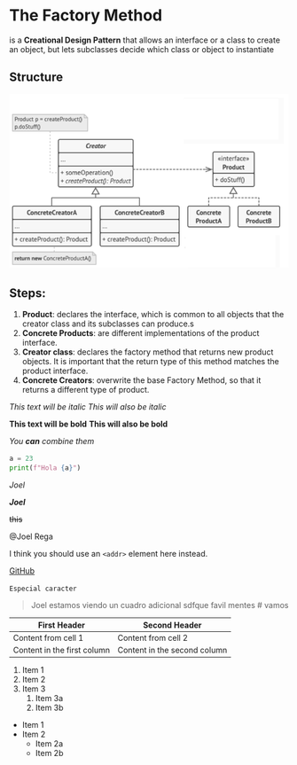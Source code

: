 # The Factory Method
is a **Creational Design Pattern** that allows an interface or a class to create an object, but lets subclasses decide which class or object to instantiate

## Structure
![Diagram class](./images/diagram_class.png)

## Steps:

1. **Product**: declares the interface, which is common to all objects that the creator class and its subclasses can produce.s
2. **Concrete Products**: are different implementations of the product interface.
3. **Creator class**: declares the factory method that returns new product objects. It is important that the return type of this method matches the product interface.
4. **Concrete Creators**: overwrite the base Factory Method, so that it returns a different type of product.

*This text will be italic*
_This will also be italic_

**This text will be bold**
__This will also be bold__

_You **can** combine them_

```python
a = 23
print(f"Hola {a}")

```

_Joel_

___Joel___

~~this~~

@Joel Rega 

I think you should use an
`<addr>` element here instead.


[GitHub](http://github.com)


`Especial caracter`

> Joel estamos viendo un cuadro adicional
sdfque favil mentes # vamos 





First Header | Second Header
------------ | -------------
Content from cell 1 | Content from cell 2
Content in the first column | Content in the second column

1. Item 1
1. Item 2
1. Item 3
   1. Item 3a
   1. Item 3b

* Item 1
* Item 2
  * Item 2a
  * Item 2b



